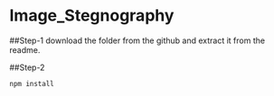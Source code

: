 # Image_Stegnography

##Step-1
download the folder from the github and extract it from the readme.

##Step-2
```
npm install
```

